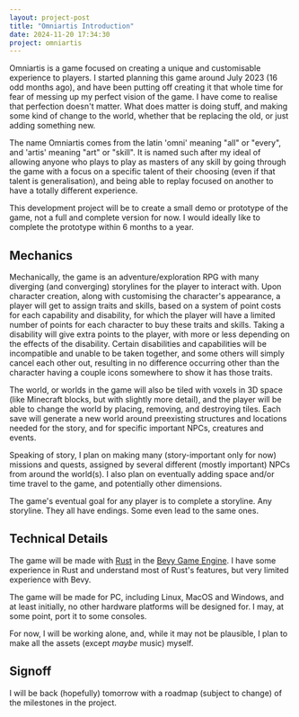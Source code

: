 ```yaml
---
layout: project-post
title: "Omniartis Introduction"
date: 2024-11-20 17:34:30
project: omniartis
---
```


Omniartis is a game focused on creating a unique and customisable experience to players. I started planning this game around July 2023 (16 odd months ago), and have been putting off creating it that whole time for fear of messing up my perfect vision of the game. I have come to realise that perfection doesn't matter. What does matter is doing stuff, and making some kind of change to the world, whether that be replacing the old, or just adding something new.

The name Omniartis comes from the latin 'omni' meaning "all" or "every", and 'artis' meaning "art" or "skill". It is named such after my ideal of allowing anyone who plays to play as masters of any skill by going through the game with a focus on a specific talent of their choosing (even if that talent is generalisation), and being able to replay focused on another to have a totally different experience.

This development project will be to create a small demo or prototype of the game, not a full and complete version for now. I would ideally like to complete the prototype within 6 months to a year.

## Mechanics

Mechanically, the game is an adventure/exploration RPG with many diverging (and converging) storylines for the player to interact with. Upon character creation, along with customising the character's appearance, a player will get to assign traits and skills, based on a system of point costs for each capability and disability, for which the player will have a limited number of points for each character to buy these traits and skills. Taking a disability will give extra points to the player, with more or less depending on the effects of the disability. Certain disabilities and capabilities will be incompatible and unable to be taken together, and some others will simply cancel each other out, resulting in no difference occurring other than the character having a couple icons somewhere to show it has those traits.

The world, or worlds in the game will also be tiled with voxels in 3D space (like Minecraft blocks, but with slightly more detail), and the player will be able to change the world by placing, removing, and destroying tiles. Each save will generate a new world around preexisting structures and locations needed for the story, and for specific important NPCs, creatures and events.

Speaking of story, I plan on making many (story-important only for now) missions and quests, assigned by several different (mostly important) NPCs from around the world(s). I also plan on eventually adding space and/or time travel to the game, and potentially other dimensions.

The game's eventual goal for any player is to complete a storyline. Any storyline. They all have endings. Some even lead to the same ones.

## Technical Details

The game will be made with [Rust](https://www.rust-lang.org/) in the [Bevy Game Engine](https://bevyengine.org/). I have some experience in Rust and understand most of Rust's features, but very limited experience with Bevy.

The game will be made for PC, including Linux, MacOS and Windows, and at least initially, no other hardware platforms will be designed for. I may, at some point, port it to some consoles.

For now, I will be working alone, and, while it may not be plausible, I plan to make all the assets (except *maybe* music) myself.

## Signoff

I will be back (hopefully) tomorrow with a roadmap (subject to change) of the milestones in the project.
